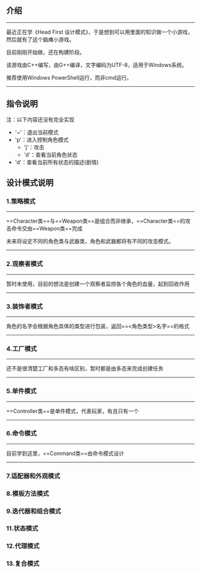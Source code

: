 ## 介绍

---

最近正在学《Head First 设计模式》，于是想到可以用里面的知识做一个小游戏，然后就有了这个脑瘫小游戏。

目前刚刚开始做，还在构建阶段。

该游戏由C++编写，由G++编译，文字编码为UTF-8，适用于Windows系统。

推荐使用Windows PowerShell运行，而非cmd运行。

---

## 指令说明

注：以下内容还没有完全实现

- '~'：退出当前模式
- 'p'：进入控制角色模式
  - 'j'：攻击
  - 'd'：查看当前角色状态
- 'd'：查看当前所有状态的描述(剧情)

## 设计模式说明

### 1.策略模式

---

==Character类==与==Weapon类==是组合而非继承，==Character类==的攻击命令交由==Weapon类==完成

未来将设定不同的角色类与武器类，角色和武器都将有不同的攻击模式。

---

### 2.观察者模式

---

暂时未使用，目前的想法是创建一个观察者监控各个角色的血量，起到回收作用

---

### 3.装饰者模式

---

角色的名字会根据角色具体的类型进行包装，返回==<角色类型>名字==的格式

---

### 4.工厂模式

---

还不是很清楚工厂和多态有啥区别，暂时都是由多态来完成创建任务

---

### 5.单件模式

---

==Controller类==是单件模式，代表玩家，有且只有一个

---

### 6.命令模式

---

目前学到这里，==Command类==由命令模式设计

---

### 7.适配器和外观模式

### 8.模板方法模式

### 9.迭代器和组合模式

### 11.状态模式

### 12.代理模式

### 13.复合模式